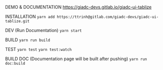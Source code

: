 DEMO & DOCUMENTATION
https://giadc-devs.gitlab.io/giadc-ui-tablize

INSTALLATION
`yarn add https://ttrinh@gitlab.com/giadc-devs/giadc-ui-tablize.git`

DEV (Run Documentation)
`yarn start`

BUILD
`yarn run build`

TEST
`yarn test`
`yarn test:watch`

BUILD DOC (Documentation page will be built after pushing)
`yarn run doc:build`

